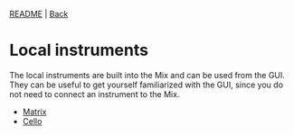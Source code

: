 [README](../../../README.md) | [Back](Documentation/gui/GUI.md)

# Local instruments
The local instruments are built into the Mix and can be used from the GUI. They can be useful to get yourself familiarized with the GUI, since you do not need to connect an instrument to the Mix.

- [Matrix](MATRIX.md)
- [Cello](CELLO.md)
